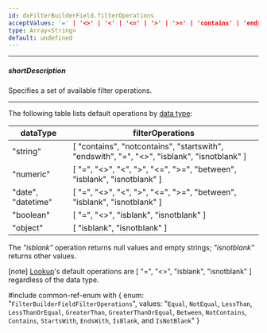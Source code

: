 ```yaml
---
id: dxFilterBuilderField.filterOperations
acceptValues: '=' | '<>' | '<' | '<=' | '>' | '>=' | 'contains' | 'endswith' | 'isblank' | 'isnotblank' | 'notcontains' | 'startswith' | 'between'
type: Array<String>
default: undefined
---
```

---
##### shortDescription
Specifies a set of available filter operations.

---
The following table lists default operations by [data type](/api-reference/10%20UI%20Widgets/dxFilterBuilder/5%20Field/dataType.md '/Documentation/ApiReference/UI_Widgets/dxFilterBuilder/Field/#dataType'):

<div class="simple-table">
<table>
  <thead>
  <tr>
    <th>dataType</th>
    <th>filterOperations</th>
  </tr>
  </thead>
  <tbody>
  <tr>
    <td>"string"</td>
    <td>[ "contains", "notcontains", "startswith", "endswith", "=", "<>", "isblank", "isnotblank" ]</td>
  </tr>
  <tr>
    <td>"numeric"</td>
    <td>[ "=", "<>", "<", ">", "<=", ">=", "between", "isblank", "isnotblank" ]</td>
  </tr>
  <tr>
    <td>"date", "datetime"</td>
    <td>[ "=", "<>", "<", ">", "<=", ">=", "between", "isblank", "isnotblank" ]</td>
  </tr>
  <tr>
    <td>"boolean"</td>
    <td>[ "=", "<>", "isblank", "isnotblank" ]</td>
  </tr>
  <tr>
    <td>"object"</td>
    <td>[ "isblank", "isnotblank" ]</td>
  </tr>
  </tbody>
</table>
</div>

The *"isblank"* operation returns null values and empty strings; *"isnotblank"* returns other values.

[note] [Lookup](/api-reference/10%20UI%20Widgets/dxFilterBuilder/5%20Field/lookup/lookup.md '/Documentation/ApiReference/UI_Widgets/dxFilterBuilder/Field/lookup/')'s default operations are [ "=", "<>", "isblank", "isnotblank" ] regardless of the data type.

#include common-ref-enum with {
    enum: "`FilterBuilderFieldFilterOperations`",
    values: "`Equal`, `NotEqual`, `LessThan`, `LessThanOrEqual`, `GreaterThan`, `GreaterThanOrEqual`, `Between`, `NotContains`, `Contains`, `StartsWith`, `EndsWith`, `IsBlank`, and `IsNotBlank`"
}